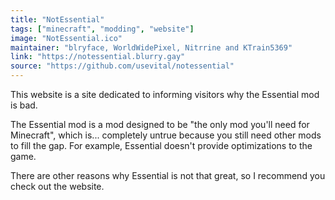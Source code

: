 ```yaml
---
title: "NotEssential"
tags: ["minecraft", "modding", "website"]
image: "NotEssential.ico"
maintainer: "blryface, WorldWidePixel, Nitrrine and KTrain5369"
link: "https://notessential.blurry.gay"
source: "https://github.com/usevital/notessential"
---
```


This website is a site dedicated to informing visitors why the Essential mod is bad.

The Essential mod is a mod designed to be "the only mod you'll need for Minecraft", which is... completely untrue because you still need other mods to fill the gap. For example, Essential doesn't provide optimizations to the game.

There are other reasons why Essential is not that great, so I recommend you check out the website.
